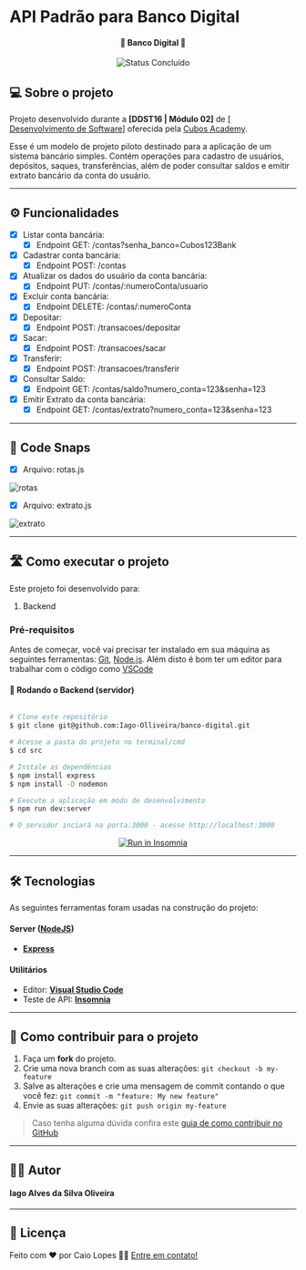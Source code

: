 # API Padrão para Banco Digital

<h4 align="center"> 
	🚧 Banco Digital 🚧
</h4>

<p align="center">
	<img alt="Status Concluído" src="https://img.shields.io/badge/STATUS-CONCLU%C3%8DDO-brightgreen">
</p>

## 💻 Sobre o projeto

Projeto desenvolvido durante a **[DDST16 | Módulo 02]** de [ [Desenvolvimento de Software](https://cubos.academy/cursos/desenvolvimento-de-software-v2)] oferecida pela [Cubos Academy](https://cubos.academy/).

Esse é um modelo de projeto piloto destinado para a aplicação de um sistema bancário simples. Contém operações para cadastro de usuários, depósitos, saques, transferências, além de poder consultar saldos e emitir extrato bancário da conta do usuário.

---

## ⚙️ Funcionalidades

- [x] Listar conta bancária:
  - [x] Endpoint GET: /contas?senha_banco=Cubos123Bank
- [x] Cadastrar conta bancária:
  - [x] Endpoint POST: /contas
- [x] Atualizar os dados do usuário da conta bancária:
  - [x] Endpoint PUT: /contas/:numeroConta/usuario
- [x] Excluir conta bancária:
  - [x] Endpoint DELETE: /contas/:numeroConta
- [x] Depositar:
  - [x] Endpoint POST: /transacoes/depositar
- [x] Sacar:
  - [x] Endpoint POST: /transacoes/sacar
- [x] Transferir:
  - [x] Endpoint POST: /transacoes/transferir
- [x] Consultar Saldo:
  - [x] Endpoint GET: /contas/saldo?numero_conta=123&senha=123
- [x] Emitir Extrato da conta bancária:
  - [x] Endpoint GET: /contas/extrato?numero_conta=123&senha=123

---

## 🎨 Code Snaps

- [x] Arquivo: rotas.js

![rotas](![rotas](https://github.com/Iago-Olliveira/banco-digital/assets/104806887/c02b8674-1a71-4e38-b1fc-c1550ac04069)
)

- [x] Arquivo: extrato.js

![extrato](https://github.com/Iago-Olliveira/banco-digital/assets/104806887/37c7dcf1-9299-48ac-8638-80a9545a13ce)

---

## 🛣️ Como executar o projeto

Este projeto foi desenvolvido para:
1. Backend

### Pré-requisitos

Antes de começar, você vai precisar ter instalado em sua máquina as seguintes ferramentas:
[Git](https://git-scm.com), [Node.js](https://nodejs.org/en/). 
Além disto é bom ter um editor para trabalhar com o código como [VSCode](https://code.visualstudio.com/)

#### 🎲 Rodando o Backend (servidor)

```bash

# Clone este repositório
$ git clone git@github.com:Iago-Olliveira/banco-digital.git

# Acesse a pasta do projeto no terminal/cmd
$ cd src

# Instale as dependências
$ npm install express
$ npm install -D nodemon

# Execute a aplicação em modo de desenvolvimento
$ npm run dev:server

# O servidor inciará na porta:3000 - acesse http://localhost:3000 

```
<p align="center">
  <a href="https://github.com/cubos-academy/academy-template-readme-projects" target="_blank"><img src="https://insomnia.rest/images/run.svg" alt="Run in Insomnia"></a>
</p>

---

## 🛠 Tecnologias

As seguintes ferramentas foram usadas na construção do projeto:

#### [](https://github.com/cubos-academy/academy-template-readme-projects#server-nodejs--typescript)**Server**  ([NodeJS](https://nodejs.org/en/))

-   **[Express](https://expressjs.com/)**

#### [](https://github.com/cubos-academy/academy-template-readme-projects#utilit%C3%A1rios)**Utilitários**

-   Editor:  **[Visual Studio Code](https://code.visualstudio.com/)**
-   Teste de API:  **[Insomnia](https://insomnia.rest/)**


---

## 💪 Como contribuir para o projeto

1. Faça um **fork** do projeto.
2. Crie uma nova branch com as suas alterações: `git checkout -b my-feature`
3. Salve as alterações e crie uma mensagem de commit contando o que você fez: `git commit -m "feature: My new feature"`
4. Envie as suas alterações: `git push origin my-feature`
> Caso tenha alguma dúvida confira este [guia de como contribuir no GitHub](./CONTRIBUTING.md)

---

## 🧙‍♂️ Autor

#### Iago Alves da Silva Oliveira

---

## 📝 Licença

<!-- Este projeto esta sobe a licença [MIT](./LICENSE). -->

Feito com ❤️ por Caio Lopes 👋🏽 [Entre em contato!](https://www.linkedin.com/in/caiovslopes/)

